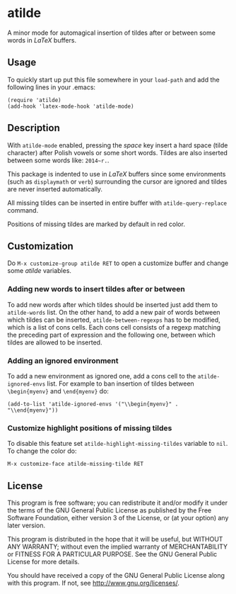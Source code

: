# atilde

A minor mode for automagical insertion of tildes after or between some words in
*LaTeX* buffers.

## Usage

To quickly start up put this file somewhere in your `load-path` and add the
following lines in your .emacs:

    (require 'atilde)
    (add-hook 'latex-mode-hook 'atilde-mode)

## Description

With `atilde-mode` enabled, pressing the *space* key insert a hard space (tilde
character) after Polish vowels or some short words. Tildes are also inserted
between some words like: `2014~r.`.

This package is indented to use in *LaTeX* buffers since some environments
(such as `displaymath` or `verb`) surrounding the cursor are ignored and tildes
are never inserted automatically.

All missing tildes can be inserted in entire buffer with `atilde-query-replace`
command.

Positions of missing tildes are marked by default in red color.

## Customization

Do `M-x customize-group atilde RET` to open a customize buffer and change some 
*atilde* variables.

### Adding new words to insert tildes after or between

To add new words after which tildes should be inserted just add them to
`atilde-words` list. On the other hand, to add a new pair of words between
which tildes can be inserted, `atilde-between-regexps` has to be modified,
which is a list of cons cells. Each cons cell consists of a regexp matching the
preceding part of expression and the following one, between which tildes are
allowed to be inserted.

### Adding an ignored environment

To add a new environment as ignored one, add a cons cell to the
`atilde-ignored-envs` list. For example to ban insertion of tildes between
`\begin{myenv}` and `\end{myenv}` do:

    (add-to-list 'atilde-ignored-envs '("\\begin{myenv}" . "\\end{myenv}"))

### Customize highlight positions of missing tildes

To disable this feature set `atilde-highlight-missing-tildes` variable to
`nil`. To change the color do:

    M-x customize-face atilde-missing-tilde RET

## License

This program is free software; you can redistribute it and/or modify
it under the terms of the GNU General Public License as published by
the Free Software Foundation, either version 3 of the License, or
(at your option) any later version.

This program is distributed in the hope that it will be useful,
but WITHOUT ANY WARRANTY; without even the implied warranty of
MERCHANTABILITY or FITNESS FOR A PARTICULAR PURPOSE. See the
GNU General Public License for more details.

You should have received a copy of the GNU General Public License
along with this program. If not, see <http://www.gnu.org/licenses/>.
